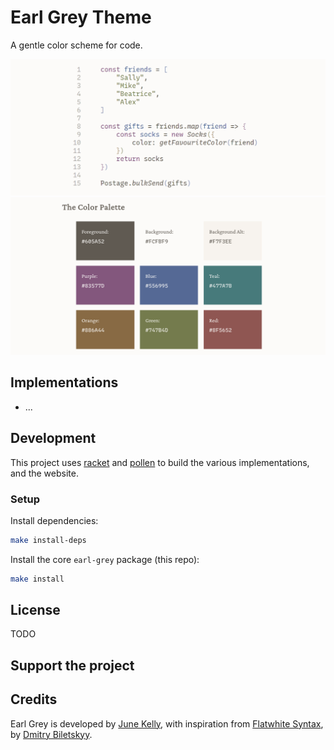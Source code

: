 # Earl Grey Theme

A gentle color scheme for code.

![Earl Grey demo with javascript code](./eg-demo.png)
![Earl Grey color palette](./eg-colors.png)


## Implementations

- ...


## Development

This project uses [racket](https://racket-lang.org/) and [pollen](https://docs.racket-lang.org/pollen/) to build the various implementations,
and the website.

### Setup

Install dependencies:

``` sh
make install-deps
```

Install the core `earl-grey` package (this repo):

``` sh
make install
```


## License

TODO


## Support the project


## Credits

Earl Grey is developed by [June Kelly](https://halt.wtf), with inspiration from
[Flatwhite Syntax](https://github.com/biletskyy/flatwhite-syntax), by
[Dmitry Biletskyy](https://github.com/biletskyy).

